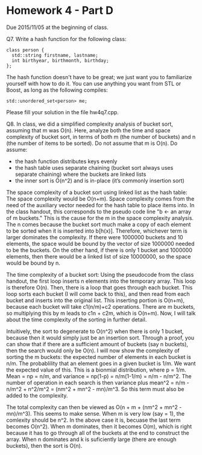 Homework 4 - Part D
===================
Due 2015/11/05 at the beginning of class.

Q7. Write a hash function for the following class:

    class person {
      std::string firstname, lastname;
      int birthyear, birthmonth, birthday;
    };

The hash function doesn't have to be great; we just want you to familiarize yourself with how to do it. You can use anything you want from STL or Boost, as long as the following compiles:

    std::unordered_set<person> me;

Please fill your solution in the file hw4q7.cpp.

Q8. In class, we did a simplified complexity analysis of bucket sort, assuming that m was O(n). Here, analyze both the time and space complexity of bucket sort, in terms of both m (the number of buckets) and n (the number of items to be sorted). Do not assume that m is O(n). Do assume:

- the hash function distributes keys evenly
- the hash table uses separate chaining (bucket sort always uses separate chaining) where the buckets are linked lists
- the inner sort is O(n^2) and is in-place (it’s commonly insertion sort)

The space complexity of a bucket sort using linked list as the hash table:
The space complexity would be O(n+m). Space complexity comes from the need of the auxiliary vector needed for the hash table to place items 
into. In the class handout, this corresponds to the pseudo code line "b <- an array of m buckets." This is the cause for the m in the space 
complexity analysis. The n comes because the bucket sort much make a copy of each element to be sorted when it is inserted into b[h(x)]. 
Therefore, whichever term is larger dominates the complexity. If there were 1000000 buckets and 10 elements, the space would be bound 
by the vector of size 1000000 needed to be the buckets. On the other hand, if there is only 1 bucket and 1000000 elements, then there 
would be a linked list of size 10000000, so the space would be bound by n.

The time complexity of a bucket sort:
Using the pseudocode from the class handout, the first loop inserts n elements into the temporary array. This loop is therefore O(n). Then, 
there is a loop that goes through each bucket. This loop sorts each bucket (I will come back to this), and then read from each bucket and 
inserts into the original list. This inserting portion is O(n+m), because each bucket will take c1(n/m)+c2 operations. There are m buckets, 
so multiplying this by m leads to c1n + c2m, which is O(n+m). Now, I will talk about the time complexity of the sorting in further detail. 

Intuitively, the sort to degenerate to O(n^2) when there is only 1 bucket, because then it would simply just be an insertion sort. Through 
a proof, you can show that if there are a sufficient amount of buckets (say n buckets), then the search would only be O(n). I will now show 
the complexity of sorting the m buckets: the expected number of elements in each bucket is n/m. The probablility that an element goes in a 
given bucket is 1/m. We want the expected value of this. This is a bionmial distribution, where p = 1/m. Mean = np = n/m, and variance = 
np(1-p) = n/m(1-1/m) = n/m - n/m^2. The number of operation in each search is then variance plus mean^2 = n/m - n/m^2 + n^2/m^2 = 
(nm^2 + mn^2 - mn)/m^3. So this term must also be added to the complexity. 

The total complexity can then be viewed as O(n + m + (nm^2 + mn^2 - mn)/m^3). This seems to make sense. When m is very low (say = 1), 
the comlexity should be n^2. In the above case it is, becuase the last term becomes O(n^2). When m dominates, then it becomes O(m), 
which is right because it has to go through all of the buckets at the end to construct the array. When n dominates and k is suficiently 
large (there are enough buckets), then the sort is O(n). 
